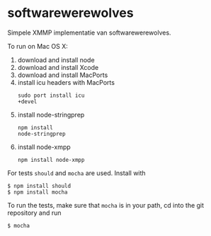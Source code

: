 softwarewerewolves
==================

Simpele XMMP implementatie van softwarewerewolves.

To run on Mac OS X:

1. download and install node
2. download and install Xcode
3. download and install MacPorts
4. install icu headers with MacPorts <pre><code>sudo port install icu +devel</code></pre>
5. install node-stringprep <pre><code>npm install node-stringprep</code></pre>
6. install node-xmpp <pre><code>npm install node-xmpp</code></pre>

For tests `should` and `mocha` are used. Install with

    $ npm install should
    $ npm install mocha

To run the tests, make sure that `mocha` is in your path, cd into the git repository and run

    $ mocha